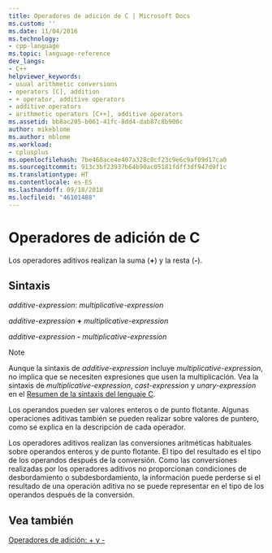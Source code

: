 ```yaml
---
title: Operadores de adición de C | Microsoft Docs
ms.custom: ''
ms.date: 11/04/2016
ms.technology:
- cpp-language
ms.topic: language-reference
dev_langs:
- C++
helpviewer_keywords:
- usual arithmetic conversions
- operators [C], addition
- + operator, additive operators
- additive operators
- arithmetic operators [C++], additive operators
ms.assetid: bb8ac205-b061-41fc-8dd4-dab87c8b900c
author: mikeblome
ms.author: mblome
ms.workload:
- cplusplus
ms.openlocfilehash: 7be460ace4e407a328c0cf23c9e6c9af09d17ca0
ms.sourcegitcommit: 913c3bf23937b64b90ac05181fdff3df947d9f1c
ms.translationtype: HT
ms.contentlocale: es-ES
ms.lasthandoff: 09/18/2018
ms.locfileid: "46101488"
---
```

# <a name="c-additive-operators"></a>Operadores de adición de C

Los operadores aditivos realizan la suma (**+**) y la resta (**-**).

## <a name="syntax"></a>Sintaxis

*additive-expression*: *multiplicative-expression*

*additive-expression*  **+**  *multiplicative-expression*

*additive-expression*  **-**  *multiplicative-expression*

> [!NOTE]
>  Aunque la sintaxis de *additive-expression* incluye *multiplicative-expression*, no implica que se necesiten expresiones que usen la multiplicación. Vea la sintaxis de *multiplicative-expression*, *cast-expression* y *unary-expression* en el [Resumen de la sintaxis del lenguaje C](../c-language/c-language-syntax-summary.md).

Los operandos pueden ser valores enteros o de punto flotante. Algunas operaciones aditivas también se pueden realizar sobre valores de puntero, como se explica en la descripción de cada operador.

Los operadores aditivos realizan las conversiones aritméticas habituales sobre operandos enteros y de punto flotante. El tipo del resultado es el tipo de los operandos después de la conversión. Como las conversiones realizadas por los operadores aditivos no proporcionan condiciones de desbordamiento o subdesbordamiento, la información puede perderse si el resultado de una operación aditiva no se puede representar en el tipo de los operandos después de la conversión.

## <a name="see-also"></a>Vea también

[Operadores de adición: + y -](../cpp/additive-operators-plus-and.md)